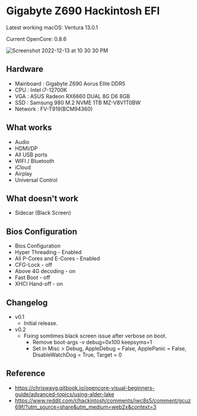 # Gigabyte Z690 Hackintosh EFI

Latest working macOS: Ventura 13.0.1 

Current OpenCore: 0.8.6

![Screenshot 2022-12-13 at 10 30 30 PM](https://user-images.githubusercontent.com/9337847/207340643-182129ca-b1b9-498c-8b8b-99e821397188.png)

## Hardware
* Mainboard : Gigabyte Z690 Aorus Elite DDR5
* CPU : Intel i7-12700K
* VGA : ASUS Radeon RX6660 DUAL 8G D6 8GB
* SSD : Samsung 980 M.2 NVME 1TB MZ-V8V1T0BW
* Network : FV-T919(BCM94360)

## What works
* Audio
* HDMI/DP
* All USB ports
* WIFI / Bluetooth
* iCloud
* Airplay
* Universal Control

## What doesn't work
* Sidecar (Black Screen)

## Bios Configuration
* Bios Configuration
* Hyper Threading - Enabled
* All P-Cores and E-Cores - Enabled
* CFG-Lock - off
* Above 4G decoding - on
* Fast Boot - off
* XHCI Hand-off - on

## Changelog
* v0.1
  * Initial release.
* v0.2 
  * Fixing somtimes black screen issue after verbose on boot.
    * Remove boot-args -v debug=0x100 keepsyms=1
    * Set in Misc > Debug, AppleDebug = False, ApplePanic = False, DisableWatchDog = True, Target = 0

## Reference
* <https://chriswayg.gitbook.io/opencore-visual-beginners-guide/advanced-topics/using-alder-lake>
* <https://www.reddit.com/r/hackintosh/comments/jwc8s5/comment/gcuz69f/?utm_source=share&utm_medium=web2x&context=3>
